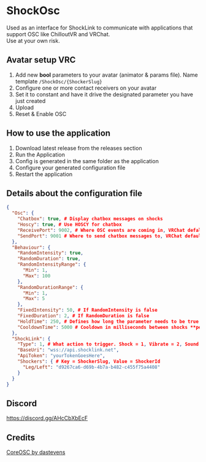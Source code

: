 # ShockOsc
Used as an interface for ShockLink to communicate with applications that support OSC like ChilloutVR and VRChat.  
Use at your own risk.

## Avatar setup  VRC
1. Add new **bool** parameters to your avatar (animator & params file). Name template ``/ShockOsc/{ShockerSlug}``
2. Configure one or more contact receivers on your avatar
3. Set it to constant and have it drive the designated parameter you have just created
4. Upload
5. Reset & Enable OSC

## How to use the application
1. Download latest release from the releases section
2. Run the Application
3. Config is generated in the same folder as the application
4. Configure your generated configuration file
5. Restart the application

## Details about the configuration file
```json
{
  "Osc": {
    "Chatbox": true, # Display chatbox messages on shocks
    "Hoscy": true, # Use HOSCY for chatbox
    "ReceivePort": 9002, # Where OSC events are coming in, VRChat defalt is 9001. If you wanna use HOSCY create a HOSCY route
    "SendPort": 9001 # Where to send chatbox messages to, VRChat default is 9000. We can use 9001 to send it to HOSCY tho.
  },
  "Behaviour": {
    "RandomIntensity": true,
    "RandomDuration": true,
    "RandomIntensityRange": {
      "Min": 1,
      "Max": 100
    },
    "RandomDurationRange": {
      "Min": 1,
      "Max": 5
    },
    "FixedIntensity": 50, # If RandomIntensity is false
    "FixedDuration": 2, # If RandomDuration is false
    "HoldTime": 250, # Defines how long the parameter needs to be true in milliseconds for the shock to be triggered
    "CooldownTime": 5000 # Cooldown in milliseconds between shocks **per shocker**
  },
  "ShockLink": {
    "Type": 1, # What action to trigger. Shock = 1, Vibrate = 2, Sound = 3
    "BaseUri": "wss://api.shocklink.net",
    "ApiToken": "yourTokenGoesHere",
    "Shockers": { # Key = ShockerSlug, Value = ShockerId
      "Leg/Left": "d9267ca6-d69b-4b7a-b482-c455f75a4408"
    }
  }
}
```

## Discord
https://discord.gg/AHcCbXbEcF

## Credits
[CoreOSC by dastevens](https://github.com/dastevens/CoreOSC)